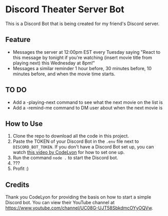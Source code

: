 # Discord Theater Server Bot

This is a Discord Bot that is being created for my friend's Discord server.

## Feature

* Messages the server at 12:00pm EST every Tuesday saying "React to this message by tonight if you're watching (insert movie title from playing next) this Wednesday at 8pm!"
* Messages a similar reminder 1 hour before, 30 minutes before, 10 minutes before, and when the movie time starts.

## TO DO

* Add a -playing-next command to see what the next movie on the list is
* Add a -remind-me command to DM user about when the next movie is

## How to Use

1. Clone the repo to download all the code in this project.
2. Paste the TOKEN of your Discord Bot in the `.env` file next to `DISCORD_BOT_TOKEN`. If you don't have a Discord Bot set up, you can watch [this video by CodeLyon](https://www.youtube.com/watch?v=j_sD9udZnCk) for how to set one up.
3. Run the command `node .` to start the Discord bot.
4. ???
5. Profit :)

## Credits

Thank you CodeLyon for providing the basis on how to start a simple Discord bot. You can view their YouTube channel at https://www.youtube.com/channel/UC08G-UJT58SbkdmcOYyOQVw.
